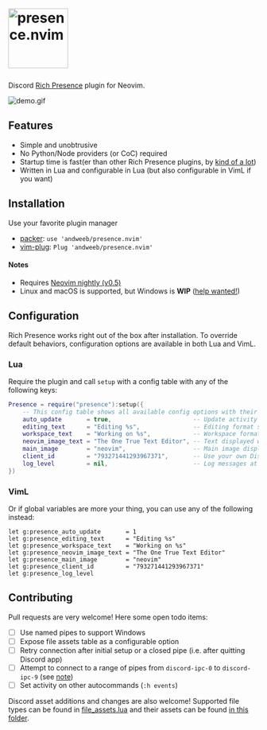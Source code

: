 <img src="https://gist.githubusercontent.com/andweeb/df3216345530234289b87cf5080c2c60/raw/8de399cfed82c137f793e9f580027b5246bc4379/presence.nvim.png" height="120" alt="presence.nvim">&#x200B;
===

Discord [Rich Presence](https://discord.com/rich-presence) plugin for Neovim.

<img src="https://gist.githubusercontent.com/andweeb/df3216345530234289b87cf5080c2c60/raw/4b07351547ae9a6bfdcbc1f915889b90a5349242/presence-demo.gif" alt="demo.gif">

## Features
* Simple and unobtrusive
* No Python/Node providers (or CoC) required
* Startup time is fast(er than other Rich Presence plugins, by [kind of a lot](https://github.com/andweeb/presence.nvim/wiki/Plugin-Comparisons))
* Written in Lua and configurable in Lua (but also configurable in VimL if you want)

## Installation
Use your favorite plugin manager
* [packer](https://github.com/wbthomason/packer.nvim): `use 'andweeb/presence.nvim'`
* [vim-plug](https://github.com/junegunn/vim-plug): `Plug 'andweeb/presence.nvim'`

#### Notes
* Requires [Neovim nightly (v0.5)](https://github.com/neovim/neovim/releases/tag/nightly)
* Linux and macOS is supported, but Windows is **WIP** ([help wanted!](#contributing))

## Configuration
Rich Presence works right out of the box after installation. To override default behaviors, configuration options are available in both Lua and VimL.

### Lua
Require the plugin and call `setup` with a config table with any of the following keys:

```lua
Presence = require("presence"):setup({
    -- This config table shows all available config options with their default values
    auto_update       = true,                       -- Update activity based on autocmd events (if `false`, map or manually execute `:lua Presence:update()`)
    editing_text      = "Editing %s",               -- Editing format string (either string or function(filename: string|nil, buffer: string): string)
    workspace_text    = "Working on %s",            -- Workspace format string (either string or function(git_project_name: string|nil, buffer: string): string)
    neovim_image_text = "The One True Text Editor", -- Text displayed when hovered over the Neovim image
    main_image        = "neovim",                   -- Main image display (either "neovim" or "file")
    client_id         = "793271441293967371",       -- Use your own Discord application client id (not recommended)
    log_level         = nil,                        -- Log messages at or above this level (one of the following: "debug", "info", "warn", "error")
})
```

### VimL
Or if global variables are more your thing, you can use any of the following instead:
```viml
let g:presence_auto_update       = 1
let g:presence_editing_text      = "Editing %s"
let g:presence_workspace_text    = "Working on %s"
let g:presence_neovim_image_text = "The One True Text Editor"
let g:presence_main_image        = "neovim"
let g:presence_client_id         = "793271441293967371"
let g:presence_log_level
```

## Contributing
Pull requests are very welcome! Here some open todo items:
- [ ] Use named pipes to support Windows
- [ ] Expose file assets table as a configurable option
- [ ] Retry connection after initial setup or a closed pipe (i.e. after quitting Discord app)
- [ ] Attempt to connect to a range of pipes from `discord-ipc-0` to `discord-ipc-9` (see [note](https://github.com/discord/discord-rpc/blob/master/documentation/hard-mode.md#notes))
- [ ] Set activity on other autocommands (`:h events`)

Discord asset additions and changes are also welcome! Supported file types can be found in [file_assets.lua](lua/presence/file_assets.lua) and their assets can be found [in this folder](https://www.dropbox.com/sh/j8913f0gav3toeh/AADxjn0NuTprGFtv3Il1Pqz-a?dl=0).
